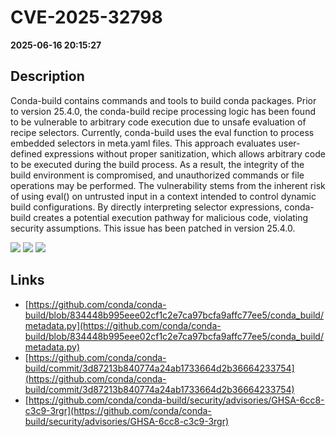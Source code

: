 # CVE-2025-32798

**2025-06-16 20:15:27**

## Description
Conda-build contains commands and tools to build conda packages. Prior to version 25.4.0, the conda-build recipe processing logic has been found to be vulnerable to arbitrary code execution due to unsafe evaluation of recipe selectors. Currently, conda-build uses the eval function to process embedded selectors in meta.yaml files. This approach evaluates user-defined expressions without proper sanitization, which allows arbitrary code to be executed during the build process. As a result, the integrity of the build environment is compromised, and unauthorized commands or file operations may be performed. The vulnerability stems from the inherent risk of using eval() on untrusted input in a context intended to control dynamic build configurations. By directly interpreting selector expressions, conda-build creates a potential execution pathway for malicious code, violating security assumptions. This issue has been patched in version 25.4.0.

![](https://img.shields.io/static/v1?label=Score&message=8.2&color=red)
![](https://img.shields.io/static/v1?label=Severity&message=HIGH&color=red)
![](https://img.shields.io/static/v1?label=CWE&message=RCE&color=green)

## Links
- [https://github.com/conda/conda-build/blob/834448b995eee02cf1c2e7ca97bcfa9affc77ee5/conda_build/metadata.py](https://github.com/conda/conda-build/blob/834448b995eee02cf1c2e7ca97bcfa9affc77ee5/conda_build/metadata.py)
- [https://github.com/conda/conda-build/commit/3d87213b840774a24ab1733664d2b36664233754](https://github.com/conda/conda-build/commit/3d87213b840774a24ab1733664d2b36664233754)
- [https://github.com/conda/conda-build/security/advisories/GHSA-6cc8-c3c9-3rgr](https://github.com/conda/conda-build/security/advisories/GHSA-6cc8-c3c9-3rgr)
